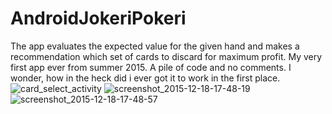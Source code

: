 # AndroidJokeriPokeri
The app evaluates the expected value for the given hand and makes a recommendation which set of cards to discard for maximum profit.
My very first app ever from summer 2015. A pile of code and no comments.
I wonder, how in the heck did i ever got it to work in the first place.  
![card_select_activity](https://cloud.githubusercontent.com/assets/11061511/11901075/3e1a1fbc-a5b2-11e5-9ca4-1ce6f4de2d5d.png)
![screenshot_2015-12-18-17-48-19](https://cloud.githubusercontent.com/assets/11061511/11901076/3e356a60-a5b2-11e5-949a-f610c1285616.png)
![screenshot_2015-12-18-17-48-57](https://cloud.githubusercontent.com/assets/11061511/11901077/3e4d2966-a5b2-11e5-82d3-8cc8cd17320e.png)
